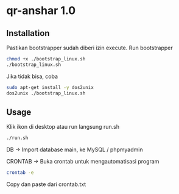 # qr-anshar 1.0

## Installation
Pastikan bootstrapper sudah diberi izin execute. Run bootstrapper
```bash
chmod +x ./bootstrap_linux.sh
./bootstrap_linux.sh
```
Jika tidak bisa, coba 
```bash
sudo apt-get install -y dos2unix
dos2unix ./bootstrap_linux.sh
```

## Usage
Klik ikon di desktop atau run langsung run.sh
```bash
./run.sh
```

DB ->
Import database main, ke MySQL / phpmyadmin

CRONTAB ->
Buka crontab untuk mengautomatisasi program
```bash
crontab -e
```
Copy dan paste dari crontab.txt